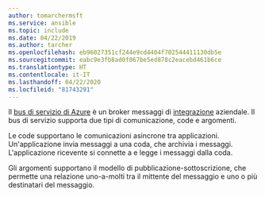 ```yaml
---
author: tomarchermsft
ms.service: ansible
ms.topic: include
ms.date: 04/22/2019
ms.author: tarcher
ms.openlocfilehash: eb96027351cf244e9cd4404f702544411130db5e
ms.sourcegitcommit: eabc9e3fb8ad0f067be5ed878c2eacebd461b6ce
ms.translationtype: HT
ms.contentlocale: it-IT
ms.lasthandoff: 04/22/2020
ms.locfileid: "81743291"
---
```

Il [bus di servizio di Azure](/azure/service-bus-messaging/service-bus-messaging-overview) è un broker messaggi di [integrazione](https://azure.microsoft.com/product-categories/integration/) aziendale. Il bus di servizio supporta due tipi di comunicazione, code e argomenti. 

Le code supportano le comunicazioni asincrone tra applicazioni. Un'applicazione invia messaggi a una coda, che archivia i messaggi. L'applicazione ricevente si connette a e legge i messaggi dalla coda.

Gli argomenti supportano il modello di pubblicazione-sottoscrizione, che permette una relazione uno-a-molti tra il mittente del messaggio e uno o più destinatari del messaggio.